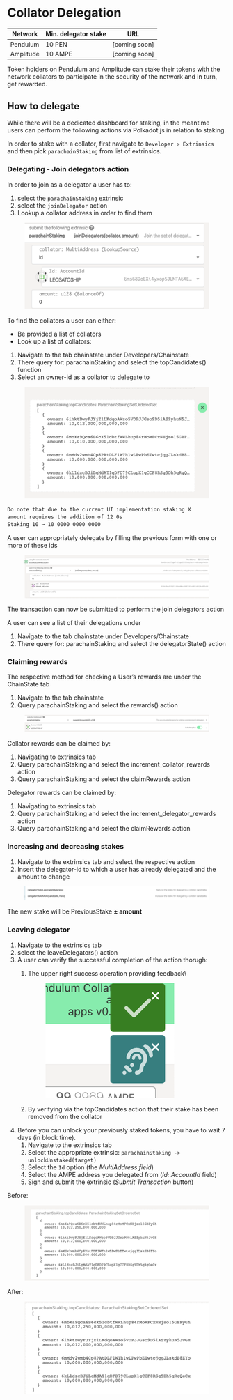 # Collator Delegation

| Network   | Min. delegator stake | URL            |
| --------- | -------------------- | -------------- |
| Pendulum  | 10 PEN               | \[coming soon] |
| Amplitude | 10 AMPE              | \[coming soon] |

Token holders on Pendulum and Amplitude can stake their tokens with the network collators to participate in the security of the network and in turn, get rewarded.

## How to delegate

While there will be a dedicated dashboard for staking, in the meantime users can perform the following actions via Polkadot.js in relation to staking.

In order to stake with a collator, first navigate to `Developer > Extrinsics` and then pick `parachainStaking` from list of extrinsics.

### Delegating - Join delegators action

In order to join as a delegator a user has to:

1. select the `parachainStaking` extrinsic
2. select the `joinDelegator` action
3. Lookup a collator address in order to find them

<figure><img src="../../../.gitbook/assets/Screenshot_2022-11-16_at_15.15.47.png" alt=""><figcaption></figcaption></figure>

To find the collators a user can either:

* Be provided a list of collators
* Look up a list of collators:

1. Navigate to the tab chainstate under Developers/Chainstate
2. There query for: parachainStaking and select the topCandidates() function
3. Select an owner-id as a collator to delegate to

<figure><img src="../../../.gitbook/assets/Screenshot_2022-11-16_at_15.22.22.png" alt=""><figcaption></figcaption></figure>

```bash
Do note that due to the current UI implementation staking X 
amount requires the addition of 12 0s 
Staking 10 → 10 0000 0000 0000
```

A user can appropriately delegate by filling the previous form with one or more of these ids

<figure><img src="../../../.gitbook/assets/Screenshot_2022-11-16_at_15.37.23.png" alt=""><figcaption></figcaption></figure>

The transaction can now be submitted to perform the join delegators action

A user can see a list of their delegations under

1. Navigate to the tab chainstate under Developers/Chainstate
2. There query for: parachainStaking and select the delegatorState() action

### Claiming rewards

The respective method for checking a User’s rewards are under the ChainState tab

1. Navigate to the tab chainstate
2. Query parachainStaking and select the rewards() action

<figure><img src="../../../.gitbook/assets/Screenshot_2022-11-16_at_15.51.34.png" alt=""><figcaption></figcaption></figure>

Collator rewards can be claimed by:

1. Navigating to extrinsics tab
2. Query parachainStaking and select the increment\_collator\_rewards action
3. Query parachainStaking and select the claimRewards action

Delegator rewards can be claimed by:

1. Navigating to extrinsics tab
2. Query parachainStaking and select the increment\_delegator\_rewards action
3. Query parachainStaking and select the claimRewards action

### Increasing and decreasing stakes

1. Navigate to the extrinsics tab and select the respective action
2. Insert the delegator-id to which a user has already delegated and the amount to change

<figure><img src="../../../.gitbook/assets/Screenshot_2022-11-16_at_15.45.48.png" alt=""><figcaption></figcaption></figure>

The new stake will be PreviousStake **± amount**

### Leaving delegator

1. Navigate to the extrinsics tab
2. select the leaveDelegators() action
3. A user can verify the successful completion of the action thorugh:
   1.  The upper right success operation providing feedback\


       <figure><img src="../../../.gitbook/assets/Screenshot_2022-11-17_at_12.00.09.png" alt=""><figcaption></figcaption></figure>
   2. By verifying via the topCandidates action that their stake has been removed from the collator
4. Before you can unlock your previously staked tokens, you have to wait 7 days (in block time).
   1. Navigate to the extrinsics tab
   2. Select the appropriate extrinsic: `parachainStaking -> unlockUnstaked(target)`
   3. Select the `Id` option (the _MultiAddress field_)
   4. Select the AMPE address you delegated from (_Id: AccountId_ field)
   5. Sign and submit the extrinsic (_Submit Transaction_ button)

Before:&#x20;

<figure><img src="../../../.gitbook/assets/Screenshot_2022-11-17_at_11.59.37.png" alt=""><figcaption></figcaption></figure>

After:&#x20;

<figure><img src="../../../.gitbook/assets/Screenshot_2022-11-17_at_12.00.41 (1).png" alt=""><figcaption></figcaption></figure>
